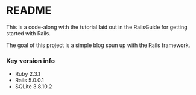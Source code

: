 # README

This is a code-along with the tutorial laid out in the RailsGuide for getting started with Rails.

The goal of this project is a simple blog spun up with the Rails framework.

### Key version info
- Ruby 2.3.1
- Rails 5.0.0.1
- SQLite 3.8.10.2
